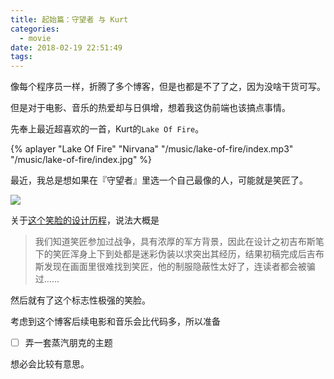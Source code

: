 ```yaml
---
title: 起始篇：守望者 与 Kurt
categories:
  - movie
date: 2018-02-19 22:51:49
tags:
---
```


像每个程序员一样，折腾了多个博客，但是也都是不了了之，因为没啥干货可写。

但是对于电影、音乐的热爱却与日俱增，想着我这伪前端也该搞点事情。

先奉上最近超喜欢的一首，Kurt的`Lake Of Fire`。

{% aplayer "Lake Of Fire" "Nirvana" "/music/lake-of-fire/index.mp3" "/music/lake-of-fire/index.jpg" %}

最近，我总是想如果在『守望者』里选一个自己最像的人，可能就是笑匠了。

![](/images/watchmen-comedian.jpg)

关于[这个笑脸的设计历程](https://www.mmfen.com/archives/22957)，说法大概是
>我们知道笑匠参加过战争，具有浓厚的军方背景，因此在设计之初吉布斯笔下的笑匠浑身上下到处都是迷彩伪装以求突出其经历，结果初稿完成后吉布斯发现在画面里很难找到笑匠，他的制服隐蔽性太好了，连读者都会被骗过……

然后就有了这个标志性极强的笑脸。

考虑到这个博客后续电影和音乐会比代码多，所以准备
 - [ ] 弄一套蒸汽朋克的主题

想必会比较有意思。
